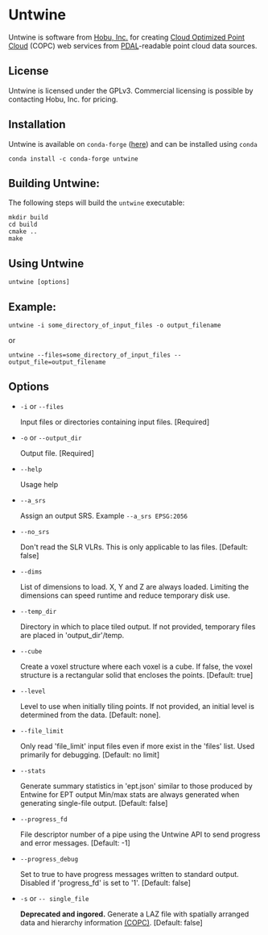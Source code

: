 # Untwine

Untwine is software from [Hobu, Inc.](https://hobu.co) for creating [Cloud Optimized Point Cloud](https://copc.io/) (COPC) web services from [PDAL](https://pdal.io)-readable point cloud data sources.


License
-------

Untwine is licensed under the GPLv3. Commercial licensing is possible by contacting
Hobu, Inc. for pricing.

Installation
------------

Untwine is available on `conda-forge` ([here](https://anaconda.org/conda-forge/untwine)) and can be installed using `conda`

```
conda install -c conda-forge untwine
```


Building Untwine:
-----------------

The following steps will build the `untwine` executable:
```
mkdir build
cd build
cmake ..
make
```

Using Untwine
-------------

```
untwine [options]
```

Example:
--------

```
untwine -i some_directory_of_input_files -o output_filename
```

or

```
untwine --files=some_directory_of_input_files --output_file=output_filename
```


Options
-------

- `-i` or `--files`

  Input files or directories containing input files. [Required]

- `-o` or `--output_dir`

  Output file. [Required]

- `--help`

  Usage help

- `--a_srs`

  Assign an output SRS. Example `--a_srs EPSG:2056`

- `--no_srs`

  Don't read the SLR VLRs. This is only applicable to las files. [Default: false]

- `--dims`

  List of dimensions to load. X, Y and Z are always loaded. Limiting the dimensions can
  speed runtime and reduce temporary disk use.

- `--temp_dir`

  Directory in which to place tiled output. If not provided, temporary files are placed
  in 'output_dir'/temp.

- `--cube`

  Create a voxel structure where each voxel is a cube. If false, the voxel structure is
  a rectangular solid that encloses the points. [Default: true]

- `--level`

  Level to use when initially tiling points.  If not provided, an initial level is
  determined from the data. [Default: none].

- `--file_limit`

  Only read 'file_limit' input files even if more exist in the 'files' list. Used primarily
  for debugging. [Default: no limit]

- `--stats`

  Generate summary statistics in 'ept.json' similar to those produced by Entwine for EPT output
  Min/max stats are always generated when generating single-file output.
  [Default: false]

- `--progress_fd`

  File descriptor number of a pipe using the Untwine API to send progress and error messages.
  [Default: -1]

- `--progress_debug`

  Set to true to have progress messages written to standard output. Disabled if 'progress_fd'
  is set to '1'. [Default: false]

- `-s` or `-- single_file`

  **Deprecated and ingored.** Generate a LAZ file with spatially arranged data and hierarchy information
  [(COPC)](https://github.com/copcio/copcio.github.io). [Default: false]
